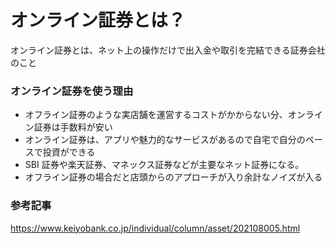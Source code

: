 # オンライン証券とは？

オンライン証券とは、ネット上の操作だけで出入金や取引を完結できる証券会社のこと

### オンライン証券を使う理由

- オフライン証券のような実店舗を運営するコストがかからない分、オンライン証券は手数料が安い
- オンライン証券は、アプリや魅力的なサービスがあるので自宅で自分のペースで投資ができる
- SBI 証券や楽天証券、マネックス証券などが主要なネット証券になる。
- オフライン証券の場合だと店頭からのアプローチが入り余計なノイズが入る

### 参考記事

https://www.keiyobank.co.jp/individual/column/asset/202108005.html
